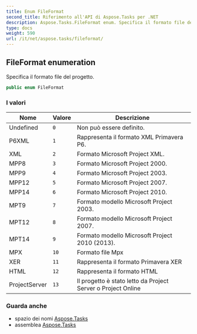 ```yaml
---
title: Enum FileFormat
second_title: Riferimento all'API di Aspose.Tasks per .NET
description: Aspose.Tasks.FileFormat enum. Specifica il formato file del progetto.
type: docs
weight: 590
url: /it/net/aspose.tasks/fileformat/
---
```

## FileFormat enumeration

Specifica il formato file del progetto.

```csharp
public enum FileFormat
```

### I valori

| Nome | Valore | Descrizione |
| --- | --- | --- |
| Undefined | `0` | Non può essere definito. |
| P6XML | `1` | Rappresenta il formato XML Primavera P6. |
| XML | `2` | Formato Microsoft Project XML. |
| MPP8 | `3` | Formato Microsoft Project 2000. |
| MPP9 | `4` | Formato Microsoft Project 2003. |
| MPP12 | `5` | Formato Microsoft Project 2007. |
| MPP14 | `6` | Formato Microsoft Project 2010. |
| MPT9 | `7` | Formato modello Microsoft Project 2003. |
| MPT12 | `8` | Formato modello Microsoft Project 2007. |
| MPT14 | `9` | Formato modello Microsoft Project 2010 (2013). |
| MPX | `10` | Formato file Mpx |
| XER | `11` | Rappresenta il formato Primavera XER |
| HTML | `12` | Rappresenta il formato HTML |
| ProjectServer | `13` | Il progetto è stato letto da Project Server o Project Online |

### Guarda anche

* spazio dei nomi [Aspose.Tasks](../../aspose.tasks/)
* assemblea [Aspose.Tasks](../../)


